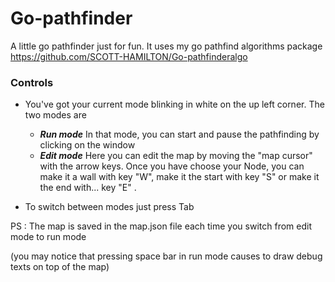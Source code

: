 # Go-pathfinder
A little go pathfinder just for fun.
It uses my go pathfind algorithms package https://github.com/SCOTT-HAMILTON/Go-pathfinderalgo

### Controls

 - You've got your current mode blinking in white on the up left corner. The two modes are
 	- ___Run mode___
 		In that mode, you can start and pause the pathfinding by clicking on the window
 	- ___Edit mode___
 		Here you can edit the map by moving the "map cursor" with the arrow keys. Once you have choose your Node, you can make it a wall with key "W", make it the start with key "S" or make it the end with...
 		key "E" .
 		
 - To switch between modes just press Tab
 
 PS : The map is saved in the map.json file each time you switch from edit mode to run mode
 		
(you may notice that pressing space bar in run mode causes to draw debug texts on top of the map)
 